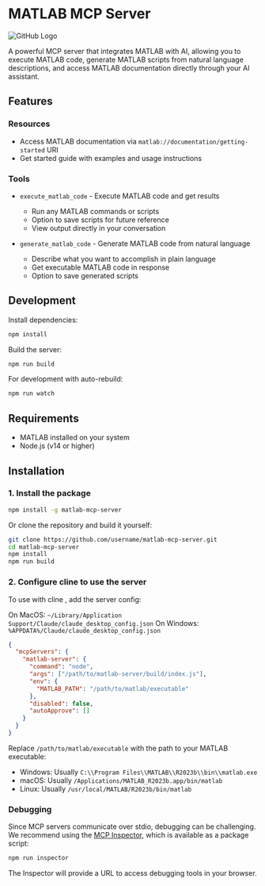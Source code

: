 # MATLAB MCP Server
![GitHub Logo](https://github.com/WilliamCloudQi/matlab-mcp-server/blob/main/-------matlab-mcp-----.png)

A powerful MCP server that integrates MATLAB with  AI, allowing you to execute MATLAB code, generate MATLAB scripts from natural language descriptions, and access MATLAB documentation directly through your AI assistant.

## Features

### Resources
- Access MATLAB documentation via `matlab://documentation/getting-started` URI
- Get started guide with examples and usage instructions

### Tools
- `execute_matlab_code` - Execute MATLAB code and get results
  - Run any MATLAB commands or scripts
  - Option to save scripts for future reference
  - View output directly in your conversation
  
- `generate_matlab_code` - Generate MATLAB code from natural language
  - Describe what you want to accomplish in plain language
  - Get executable MATLAB code in response
  - Option to save generated scripts

## Development

Install dependencies:
```bash
npm install
```

Build the server:
```bash
npm run build
```

For development with auto-rebuild:
```bash
npm run watch
```

## Requirements

- MATLAB installed on your system
- Node.js (v14 or higher)

## Installation

### 1. Install the package

```bash
npm install -g matlab-mcp-server
```

Or clone the repository and build it yourself:

```bash
git clone https://github.com/username/matlab-mcp-server.git
cd matlab-mcp-server
npm install
npm run build
```

### 2. Configure cline to use the server

To use with cline , add the server config:

On MacOS: `~/Library/Application Support/Claude/claude_desktop_config.json`
On Windows: `%APPDATA%/Claude/claude_desktop_config.json`

```json
{
  "mcpServers": {
    "matlab-server": {
      "command": "node",
      "args": ["/path/to/matlab-server/build/index.js"],
      "env": {
        "MATLAB_PATH": "/path/to/matlab/executable"
      },
      "disabled": false,
      "autoApprove": []
    }
  }
}
```

Replace `/path/to/matlab/executable` with the path to your MATLAB executable:
- Windows: Usually `C:\\Program Files\\MATLAB\\R2023b\\bin\\matlab.exe`
- macOS: Usually `/Applications/MATLAB_R2023b.app/bin/matlab`
- Linux: Usually `/usr/local/MATLAB/R2023b/bin/matlab`

### Debugging

Since MCP servers communicate over stdio, debugging can be challenging. We recommend using the [MCP Inspector](https://github.com/modelcontextprotocol/inspector), which is available as a package script:

```bash
npm run inspector
```

The Inspector will provide a URL to access debugging tools in your browser.

